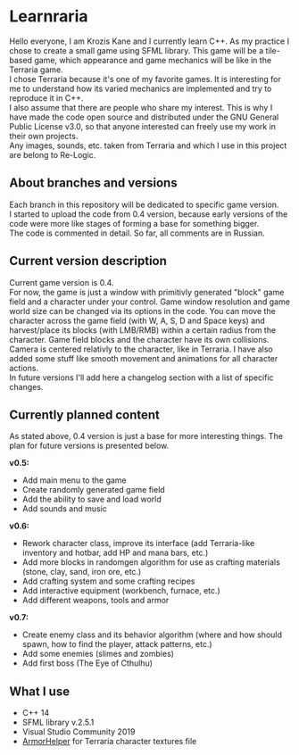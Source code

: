 # Learnraria
Hello everyone, I am Krozis Kane and I currently learn C++. As my practice I chose to create a small game using SFML library. This game will be a tile-based game, which appearance and game mechanics will be like in the Terraria game.  
I chose Terraria because it's one of my favorite games. It is interesting for me to understand how its varied mechanics are implemented and try to reproduce it in C++.  
I also assume that there are people who share my interest. This is why I have made the code open source and distributed under the GNU General Public License v3.0, so that anyone interested can freely use my work in their own projects.  
Any images, sounds, etc. taken from Terraria and which I use in this project are belong to Re-Logic.

## About branches and versions
Each branch in this repository will be dedicated to specific game version.  
I started to upload the code from 0.4 version, because early versions of the code were more like stages of forming a base for something bigger.  
The code is commented in detail. So far, all comments are in Russian.

## Сurrent version description
Current game version is 0.4.  
For now, the game is just a window with primitivly generated "block" game field and a character under your control. Game window resolution and game world size can be changed via its options in the code. You can move the character across the game field (with W, A, S, D and Space keys) and harvest/place its blocks (with LMB/RMB) within a certain radius from the character. Game field blocks and the character have its own collisions. Camera is centered relativly to the character, like in Terraria. I have also added some stuff like smooth movement and animations for all character actions.  
In future versions I'll add here a changelog section with a list of specific changes.

## Currently planned content
As stated above, 0.4 version is just a base for more interesting things. The plan for future versions is presented below.  

**v0.5:**
- Add main menu to the game
- Create randomly generated game field
- Add the ability to save and load world
- Add sounds and music

**v0.6:**
- Rework character class, improve its interface (add Terraria-like inventory and hotbar, add HP and mana bars, etc.)
- Add more blocks in randomgen algorithm for use as crafting materials (stone, clay, sand, iron ore, etc.)
- Add crafting system and some crafting recipes
- Add interactive equipment (workbench, furnace, etc.)
- Add different weapons, tools and armor  

**v0.7:**
- Create enemy class and its behavior algorithm (where and how should spawn, how to find the player, attack patterns, etc.)
- Add some enemies (slimes and zombies)
- Add first boss (The Eye of Cthulhu)

## What I use
- C++ 14
- SFML library v.2.5.1 
- Visual Studio Community 2019
- [ArmorHelper](https://forums.terraria.org/index.php?threads/armorhelper-sprite-armor-sets-30x-times-faster.68744/) for Terraria character textures file

